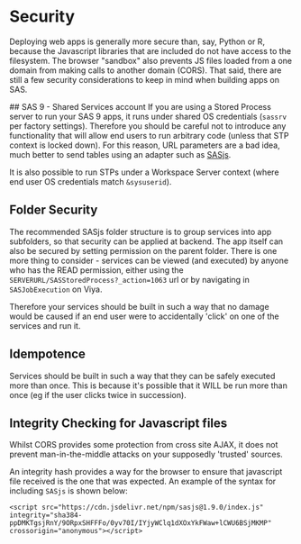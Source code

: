 # Security

Deploying web apps is generally more secure than, say, Python or R, because the Javascript libraries that are included do not have access to the filesystem.  The browser "sandbox" also prevents JS files loaded from a one domain from making calls to another domain (CORS).  That said, there are still a few security considerations to keep in mind when building apps on SAS.

## SAS 9 - Shared Services account
If you are using a Stored Process server to run your SAS 9 apps, it runs under shared OS credentials (`sassrv` per factory settings).  Therefore you should be careful not to introduce any functionality that will allow end users to run arbitrary code (unless that STP context is locked down).  For this reason, URL parameters are a bad idea, much better to send tables using an adapter such as [SASjs](https://sasjs.io).

It is also possible to run STPs under a Workspace Server context (where end user OS credentials match `&sysuserid`).

## Folder Security
The recommended SASjs folder structure is to group services into app subfolders, so that security can be applied at backend.  The app itself can also be secured by setting permission on the parent folder.  There is one more thing to consider - services can be viewed (and executed) by anyone who has the READ permission, either using the `SERVERURL/SASStoredProcess?_action=1063` url or by navigating in `SASJobExecution` on Viya.

Therefore your services should be built in such a way that no damage would be caused if an end user were to accidentally 'click' on one of the services and run it.

## Idempotence
Services should be built in such a way that they can be safely executed more than once.  This is because it's possible that it WILL be run more than once (eg if the user clicks twice in succession).

## Integrity Checking for Javascript files
Whilst CORS provides some protection from cross site AJAX, it does not prevent man-in-the-middle attacks on your supposedly 'trusted' sources.

An integrity hash provides a way for the browser to ensure that javascript file received is the one that was expected. An example of the syntax for including `SASjs` is shown below:

```
<script src="https://cdn.jsdelivr.net/npm/sasjs@1.9.0/index.js"
integrity="sha384-ppDMKTgsjRnY/9ORpxSHFFFo/0yv70I/IYjyWClq1dXOxYkFWaw+lCWU6BSjMKMP"
crossorigin="anonymous"></script>
```
